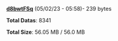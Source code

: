[**d8bwtFSq**](/data/d8bwtFSq.txt) (05/02/23 - 05:58)- 239 bytes

**Total Datas**: 8341

**Total Size**: 56.05 MB / 56.0 MB